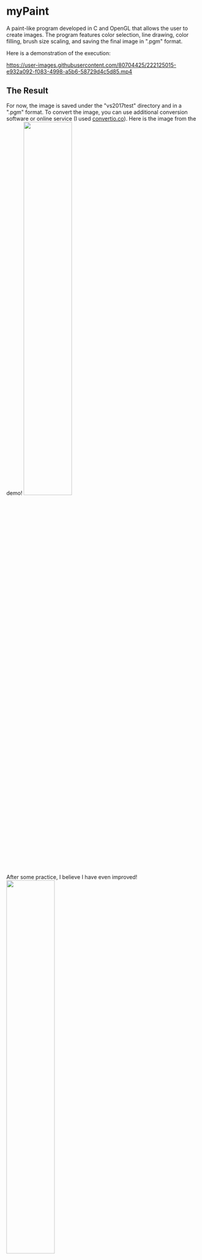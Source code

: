 # myPaint
A paint-like program developed in C and OpenGL that allows the user to create images. The
program features color selection, line drawing, color filling, brush size scaling, and saving the
final image in ".pgm" format.

Here is a demonstration of the execution:

https://user-images.githubusercontent.com/80704425/222125015-e932a092-f083-4998-a5b6-58729d4c5d85.mp4

## The Result
For now, the image is saved under the "vs2017test" directory and in a ".pgm" format. To convert the image, you can use additional conversion software or online service (I used [convertio.co](https://convertio.co/pgm-png/)). Here is the image from the demo!
<img src="https://user-images.githubusercontent.com/80704425/222126978-16aa1e21-7934-4734-9c9d-f4d49f09b0eb.png" width=50% height=50%>

After some practice, I believe I have even improved!  
<img src="https://user-images.githubusercontent.com/80704425/222127042-5d7d1fe8-a8ee-4e2d-b72c-bcfb526daba3.png" width=50% height=50%>

## Features
By clicking the right mouse button, a menu opens with the following actions:  
**Save:** save the current image canvas.  
**Brush +:** increase the size of the drawing brush.  
**Brush -:** decrease the size of the drawing brush.  
**Fill:** fill the clicked area with a selected color.  
**Draw:** switch to drawing instead of filling areas.  
**Eyedrop:** select a color from a certain pixel in the canvas.  
**Restart:** clear the canvas.  

## Known Issues
As previously mentioned, the image is saved in a .pgm format, which is not convenient for the average user who simply wants to see the final result.  
Additionally, currently, the image is saved under the name "image.pgm". That means if multiple saving actions occur in one session, the images will override one another.  
<ins>For these reasons, I would like to add some additional features to the program:</ins>  
- Saving the pixel matrix in a png format.
- Allowing the users to save the image under a specific name chosen by them.
